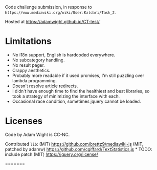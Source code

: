 Code challenge submission, in response to `https://www.mediawiki.org/wiki/User:Kaldari/Task_2`.

Hosted at https://adamwight.github.io/CT-test/

Limitations
===========
* No i18n support, English is hardcoded everywhere.
* No subcategory handling.
* No result pager.
* Crappy aesthetics.
* Probably more readable if it used promises, I'm still puzzling over lambda programming.
* Doesn't resolve article redirects.
* I didn't have enough time to find the healthiest and best libraries, so took
  a strategy of minimizing the interface with each.
* Occasional race condition, sometimes jquery cannot be loaded.



Licenses
========

Code by Adam Wight is CC-NC.

Contributed `lib`:
(MIT) https://github.com/brettz9/mediawiki-js
(MIT, patched by adamw) https://github.com/cgiffard/TextStatistics.js
	* TODO: include patch
(MIT) https://jquery.org/license/

=======
